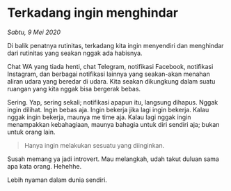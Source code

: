 # Terkadang ingin menghindar

_Sabtu, 9 Mei 2020_

Di balik penatnya rutinitas, terkadang kita ingin menyendiri dan menghindar dari rutinitas yang seakan nggak ada habisnya.

Chat WA yang tiada henti, chat Telegram, notifikasi Facebook, notifikasi Instagram, dan berbagai notifikasi lainnya yang seakan-akan menahan aliran udara yang beredar di udara. Kita seakan dikungkung dalam suatu ruangan yang kita nggak bisa bergerak bebas.

Sering. Yap, sering sekali; notifikasi apapun itu, langsung dihapus. Nggak ingin dilihat. Ingin bebas aja. Ingin bekerja jika lagi ingin bekerja. Kalau nggak ingin bekerja, maunya me time aja. Kalau lagi nggak ingin menampakkan kebahagiaan, maunya bahagia untuk diri sendiri aja; bukan untuk orang lain.

> Hanya ingin melakukan sesuatu yang diinginkan.

Susah memang ya jadi introvert. Mau melangkah, udah takut duluan sama apa kata orang. Hehehhe.

Lebih nyaman dalam dunia sendiri.